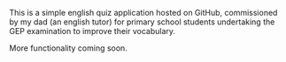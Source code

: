 This is a simple english quiz application hosted on GitHub, commissioned by my dad (an english tutor) for primary school students undertaking the GEP examination to improve their vocabulary.

More functionality coming soon.
